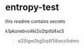 # entropy-test
this readme contains secrets

k1pkunebvo4ki2o2tpifd4xc5

> sl29igw0kg5iq4f58wco1rdmn
